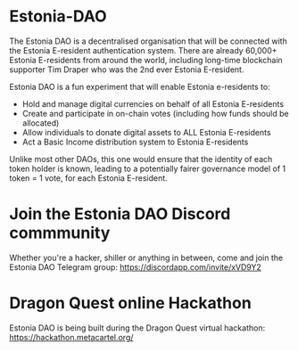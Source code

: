 # Estonia-DAO


The Estonia DAO is a decentralised organisation that will be connected with the Estonia E-resident authentication system. There are already 60,000+ Estonia E-residents from around the world, including long-time blockchain supporter Tim Draper who was the 2nd ever Estonia E-resident.

Estonia DAO is a fun experiment that will enable Estonia e-residents to:

- Hold and manage digital currencies on behalf of all Estonia E-residents
- Create and participate in on-chain votes (including how funds should be allocated)
- Allow individuals to donate digital assets to ALL Estonia E-residents
- Act a Basic Income distribution system to Estonia E-residents


Unlike most other DAOs, this one would ensure that the identity of each token holder is known, leading to a potentially fairer governance model of 1 token = 1 vote, for each Estonia E-resident.

# Join the Estonia DAO Discord commmunity 
Whether you're a hacker, shiller or anything in between, come and join the Estonia DAO Telegram group: https://discordapp.com/invite/xVD9Y2  

# Dragon Quest online Hackathon 
Estonia DAO is being built during the Dragon Quest virtual hackathon: https://hackathon.metacartel.org/

